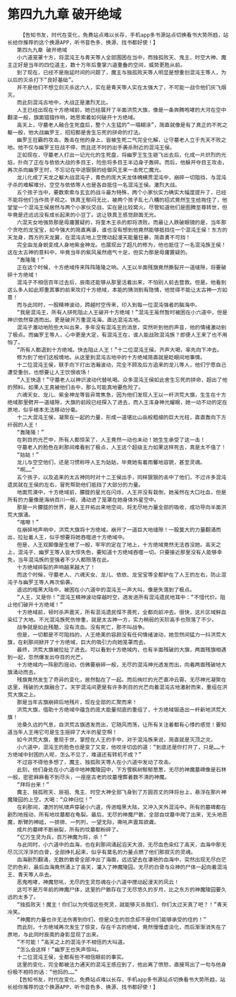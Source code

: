 # 第四九九章 破开绝域
        【告知书友，时代在变化，免费站点难以长存，手机app多书源站点切换看书大势所趋，站长给你推荐的这个换源APP，听书音色多、换源、找书都好使！】
       第四九九章 破开绝域
       小六道笼罩十方，将混沌王与青天等人全部围困在当中，而独孤败天、鬼主、时空大神、魔主正好是当年的四位道主，数十万年后重掌六道重叠的空间，威势更胜从前。
       到了现在，已经不是拖延时间的问题了，魔主与独孤败天等人明显是想重创混沌王等人，为以后的灭杀打下“良好基础”。
       并不是他们不想立刻灭杀这六人，实在是青天等人实在太强大了，不可能一战令他们灰飞烟灭。
       而此刻混沌古地中，大战正是激烈无比。
       人王已经出现在十方绝域前，她已经展开了半面洪荒大旗，像是一条奔腾咆哮的大河在空中翻滚一般，旗面猎猎作响，她思索着如何破开十方绝域。
       高天上，守墓老人融合生死盘后，整个人生猛的“一塌糊涂”，简直就像是有了真正的不死之躯一般，他大战幽罗王，招招都是舍生忘死的拼命的打法。
       幽罗王狂霸的攻击，轰击在他的身上，皆被生死二气完全化解，让守墓老人立于先天不败之地。他不仅与幽罗王狂战不停，而且还不时的出手袭杀附近的混沌王侯。
       正如现在，守墓老人打出一记光化的生死盘，将幽罗王生生砸飞出去后，化成一片炽烈的光焰，扑向了正在与依依大战的多目王，险些将多目王半边身子轰碎。而后，他躲开夺目王攻击，再次杀向幽罗王时，不忘记在中途狠狠的给御风王来一击死亡魔光。
       龙儿化成了天龙之躯大战混沌子，青色的庞大天龙体魄横贯混沌中，崩碎一切阻挡，与混沌子杀的难解难分。空空与依依等人也是各自抵住一名混沌王侯。激烈大战。
       五个孩子当中，要数索索与玄玄的战斗最为特殊，两个小家伙实力确实大幅度提升了，已经不能将他们当作孩子视之。铁真王郁闷无比，被两个孩子乱七八糟的招式竟然生生给拖住了，他堂堂一个混沌王侯居然与两个小家伙交战，实在是比较窝火。尽管知道他们是图腾至尊转世，但毕竟是还远远没有成长起来的小豆丁。这让铁真王感觉颜面无光。
       六混天女地强势那是毋庸置疑的，将奎木王杀的即将溃败。而最让人跌破眼镜的是，当年那个贪吃的龙宝宝，如今强大的简直离谱，谁也没有想到他竟然能够抵挡住一个混沌王侯！东方的天龙身，西方的天龙翼，在混沌古地上空搅动起漫天能量狂暴，简直勇不可挡！
       完全由龙身蜕变成人身地紫金神龙。也展现出了超凡的修为，他也抵住了一名混沌族王侯！这在太古神的意料中，毕竟当年的紫风虽然痞气十足，但实力那是毋庸置疑的。
       “轰隆隆！”
       正在这个时候，十方绝域传来阵阵隆隆之响。人王以半面残旗竟然撕裂开一道缝隙，将要破碎十方绝域！
       混沌子不相信百年过去后，辰南还能够从那里活着出来，不怕别人前去营救。但是。他看到这么多人如此郑重其事的前来攻打十方绝域，本能的猜测到有隐情，他觉得不能让太古神一方如意！
       而与此同时，一股精神波动，跨越时空传来，印入到每一位混沌强者的脑海中。
       “我是混沌王，所有人拼死阻止人王破开十方绝域！”混沌王虽然暂时被困在小六道中，但是神识依然穿透而出。更是破开万重混沌海，直达混沌古地。
       混沌子激动地险些大叫出来，多年没有混沌王的消息，突然听到他的声音，他的情绪激动到了极点。而幽罗王等人，心中更是大定，有混沌王在，谁人能战败混沌族？即便人王来了也不用怕了。
       “所有人都退到十方绝域。快去阻止人王！”十二位混沌王侯。齐声大喝，率先向下冲去。
       修为到了他们这般境地。从这里到混沌古地中的十方绝域简直就是眨眼间地事情。
       十二位混沌王侯，联手向下打出浩瀚波动，完全不顾及后方追来的龙儿等人，他们宁愿自己遭受重创，也想要让人王饮恨收场！
       “人王快退！”守墓老人以神识波动代替吼喝。众多混沌王侯如此舍生忘死的拼命，超出了他的预料。如果人王真被他们击中，那么可能真地要危险了。
       六魂天女、龙儿、紫金神龙等皆异常焦急，因为他们发现人王以一杆洪荒大旗，生生在十方绝域那里劈开一道缝隙，大旗的前段已经探入了进去，而人王浑身神光耀眼，她一动不动的定在原地，似乎根本无法移动分毫。
       十二大混沌王侯，凝聚在一起的力量，形成一道堪比山岳般粗细的巨大光柱，直直轰向下方纤弱的人王！
       “轰隆隆！”
       在刺目的光芒中，所有人都惊呆了，人王竟然一动也未动！她生生承受了这一击！
       守墓老人的脸色在刹那间难看到了极点，人王这个超级主力如果这样死去，真是太不值了！
       “姑姑！”
       龙儿与空空他们，还是习惯称呼人王为姑姑，毕竟她有着雨馨地容貌，甚至灵魂。
       “啊……”
       五个孩子，以及追来的太古神同时对十二王侯出手，同样狠狠的击中了他们，不过许多混沌遗民就在王侯的左右，冒死帮助他们抵挡了大部分的力量。
       地面荒漠中，十方绝域前，朦胧的星光在闪烁，人王并没有栽倒，她虽然在大口吐血，但是所有的力量像是海纳百川一般，涌动进了笼罩在她身体外星空中。
       那是一片朦胧的世界，是人王开拓出来地空间，将无尽地力量全部的吸收，成功导向半面洪荒大旗涌。
       “喀嚓！”
       在崩碎地声响中，洪荒大旗将十方绝域。崩开了一道巨大地缝隙！一股莫大的力量翻涌而出，拉扯着人王，似乎想要将她吞噬进十方绝域中。
       但是，人王双脚像是生根了一般，牢牢的定在了地上，十方绝域竟然无法吞没她。高天之上，混沌子、幽罗王等人皆大惊失色，要知道十方绝域吞噬一切。只要接近那里没有人能够幸免，当年混沌族的至强者不少人都殒落在此。
       十方绝域碎裂的声响越来越大了！
       而这个时候，守墓老人、六魂天女、龙儿、依依、龙宝宝等全都护在了人王的左右，防止混沌子与幽罗王等人再次偷袭。
       遥远的暗黑大陆中，被困在小六道中的混沌王一声大叫，像是失落到了极点。
       “人王，又是你！”混沌王精神波动穿越时空，透发进所有混沌遗民地耳中：“不惜代价。阻止他们破开十方绝域！”
       十方绝域前，顿时杀声震天，所有混沌遗民悍不畏死，全都向前冲去。很快，这片区域鲜血染红了大地。不光混沌族死伤惨重，就是太古神一方，实力稍弱的天阶高手也殒落了不少。
       战争就是如此残酷，没有流血。没有死亡，那不叫战争。
       但是，一切都是不可阻挡的，人王绝美的容颜没有任何情绪波动，她忽然间猛力一抖洪荒大旗，在刹那间掀开了十方绝域，巨大的吸引力向她笼罩而去。
       最终，洪荒大旗被拉扯了进去。可以看到十方绝域内，也有半面残破的大旗，两面残旗相遇到一起，忽然爆发出夺目的光芒。
       十方绝域内一阵剧烈摇动，仿佛要崩碎一般，无尽的混沌神光透发而出，向着两面残破地大旗涌动而去。
       残旗竟然发生了奇异的变化，居然黏在了一起。而后绚烂的光芒直冲云霄。无尽神光凝聚在这里，残破的大旗融合了。天宇混沌间更是有许多刺目的光芒向着混沌古地激射而来，重组在洪荒大旗之上。
       那是当年古旗崩碎后地残片，现在全部的汇聚而来！
       洪荒大旗，借助十方绝域中蕴含的庞大能量彻底的重组了，十方绝域锻造出一杆新地洪荒大旗！
       沧桑久远的气息，自洪荒古旗透发而出，它随风而荡，让所有关注着都有心悸的感觉！要知道当年人王用它可是生生摇碎了大半的星空啊！
       如今洪荒大旗，重现于世，掌控在人王的手中，对于混沌族来说，简直就是灭顶之灾。
       小六道中，混沌王的脸色也是变了又变，他咬牙切齿的道：“到底还是你打开了，只是……十方绝域中封困的人呢，怎么不见了，难道还有转机不成？”
       不过容不得他多想了，魔主、独孤败天等人在小六道中发动了攻击。
       此刻，他们身处在小六道中地神魔陵园中，下方雪枫树郁郁葱葱，无尽的神魔墓碑像是石林一般，密密麻麻看不到尽头，一座座古老的坟墓埋葬着数不清的神魔。
       “拜将台来！”
       魔主、独孤败天、辰祖、鬼主、时空大神全部飞身到了方圆百丈的拜将台上，悬浮在那片神魔陵园的上空，大喝：“众神归位！”
       在刹那间，凄厉的吼啸声穿破小六道，传进暗黑大陆，又冲入天外混沌中。所有的墓碑都在剧烈地摇动，所有地坟墓都在龟裂。最后，无尽的神魔尸骸，全部自坟墓中爬了出来，无头地恶魔，断臂的神祗，一排排、一列列，一望无际，嘶吼声震耳欲聋。
       成片的墓碑不断崩裂，所有的坟墓都粉碎了。
       “亿万生灵为兵，百万神魔为将，杀！”
       与此同时，小六道中的血海，也在刹那间涌起滔天大浪，无尽血色染红了高天，血海中那无尽沉沉浮浮的白骨，全部挣扎起来，似乎有莫名的力量点燃了他们那寂灭的灵魂。
       血海剧烈翻涌，无数的骸骨全部冲出了海面，远远望去在凄艳的血海中，突然出现无尽白茫茫的色彩，最后血海竟然涌上了高天，灌入了神魔陵园。无尽的白骨与众神的尸体一起向着混沌王、青天等人杀去。
       恶鬼咆哮，神魔怒吼，无尽的生灵怨魂在小六道中搅动起漫天的风云！
       这可不是万年前的神魔尸体，这里的尸骸存在了无尽悠久的岁月，比之东方的神魔陵园要久远的太多了。
       “独孤败天！魔主！你们以为凭借这些死灵，就能够灭杀我们，你们太过天真了吧？！”青天冷笑。
       “神魔的力量也许无法伤害到你们，但是众生的怨念却不是你们能够承受的住的！”
       而此刻，十方绝域再次发生了惊变，存在千古的绝域，竟然慢慢虚淡化，而后渐渐消失在了原地，与此同时辰南的身影显现了出来。
       “不可能！”高天之上的混沌子不相信的大叫道。
       “怎么会这样！”幽罗王也失声惊叫。
       十二位混沌王侯，全都有些不相信眼前的事实。
       这里的变化，完全都被法力通天的混沌王感应到了，他出离了愤怒，直接骂出了一句与他身份极不相符的话：“他妈的……”
       【告知书友，时代在变化，免费站点难以长存，手机app多书源站点切换看书大势所趋，站长给你推荐的这个换源APP，听书音色多、换源、找书都好使！】